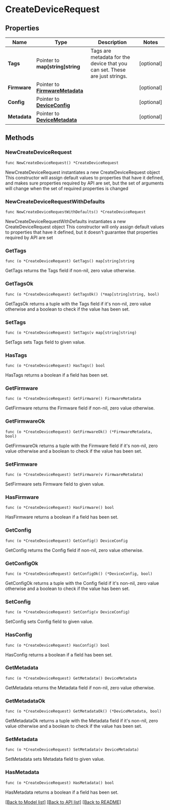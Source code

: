 # CreateDeviceRequest

## Properties

Name | Type | Description | Notes
------------ | ------------- | ------------- | -------------
**Tags** | Pointer to **map[string]string** | Tags are metadata for the device that you can set. These are just strings. | [optional] 
**Firmware** | Pointer to [**FirmwareMetadata**](FirmwareMetadata.md) |  | [optional] 
**Config** | Pointer to [**DeviceConfig**](DeviceConfig.md) |  | [optional] 
**Metadata** | Pointer to [**DeviceMetadata**](DeviceMetadata.md) |  | [optional] 

## Methods

### NewCreateDeviceRequest

`func NewCreateDeviceRequest() *CreateDeviceRequest`

NewCreateDeviceRequest instantiates a new CreateDeviceRequest object
This constructor will assign default values to properties that have it defined,
and makes sure properties required by API are set, but the set of arguments
will change when the set of required properties is changed

### NewCreateDeviceRequestWithDefaults

`func NewCreateDeviceRequestWithDefaults() *CreateDeviceRequest`

NewCreateDeviceRequestWithDefaults instantiates a new CreateDeviceRequest object
This constructor will only assign default values to properties that have it defined,
but it doesn't guarantee that properties required by API are set

### GetTags

`func (o *CreateDeviceRequest) GetTags() map[string]string`

GetTags returns the Tags field if non-nil, zero value otherwise.

### GetTagsOk

`func (o *CreateDeviceRequest) GetTagsOk() (*map[string]string, bool)`

GetTagsOk returns a tuple with the Tags field if it's non-nil, zero value otherwise
and a boolean to check if the value has been set.

### SetTags

`func (o *CreateDeviceRequest) SetTags(v map[string]string)`

SetTags sets Tags field to given value.

### HasTags

`func (o *CreateDeviceRequest) HasTags() bool`

HasTags returns a boolean if a field has been set.

### GetFirmware

`func (o *CreateDeviceRequest) GetFirmware() FirmwareMetadata`

GetFirmware returns the Firmware field if non-nil, zero value otherwise.

### GetFirmwareOk

`func (o *CreateDeviceRequest) GetFirmwareOk() (*FirmwareMetadata, bool)`

GetFirmwareOk returns a tuple with the Firmware field if it's non-nil, zero value otherwise
and a boolean to check if the value has been set.

### SetFirmware

`func (o *CreateDeviceRequest) SetFirmware(v FirmwareMetadata)`

SetFirmware sets Firmware field to given value.

### HasFirmware

`func (o *CreateDeviceRequest) HasFirmware() bool`

HasFirmware returns a boolean if a field has been set.

### GetConfig

`func (o *CreateDeviceRequest) GetConfig() DeviceConfig`

GetConfig returns the Config field if non-nil, zero value otherwise.

### GetConfigOk

`func (o *CreateDeviceRequest) GetConfigOk() (*DeviceConfig, bool)`

GetConfigOk returns a tuple with the Config field if it's non-nil, zero value otherwise
and a boolean to check if the value has been set.

### SetConfig

`func (o *CreateDeviceRequest) SetConfig(v DeviceConfig)`

SetConfig sets Config field to given value.

### HasConfig

`func (o *CreateDeviceRequest) HasConfig() bool`

HasConfig returns a boolean if a field has been set.

### GetMetadata

`func (o *CreateDeviceRequest) GetMetadata() DeviceMetadata`

GetMetadata returns the Metadata field if non-nil, zero value otherwise.

### GetMetadataOk

`func (o *CreateDeviceRequest) GetMetadataOk() (*DeviceMetadata, bool)`

GetMetadataOk returns a tuple with the Metadata field if it's non-nil, zero value otherwise
and a boolean to check if the value has been set.

### SetMetadata

`func (o *CreateDeviceRequest) SetMetadata(v DeviceMetadata)`

SetMetadata sets Metadata field to given value.

### HasMetadata

`func (o *CreateDeviceRequest) HasMetadata() bool`

HasMetadata returns a boolean if a field has been set.


[[Back to Model list]](../README.md#documentation-for-models) [[Back to API list]](../README.md#documentation-for-api-endpoints) [[Back to README]](../README.md)


